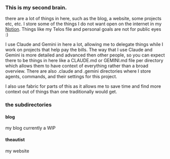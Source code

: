 [Notion]: https://notion.so
### This is my second brain.

there are a lot of things in here, such as the blog, a website, some projects etc, etc. I store some of the things I do not want open on the internet in my [Notion]. Things like my Telos file and personal goals are not for public eyes :)

I use Claude and Gemini in here a lot, allowing me to delegate things while I work on projects that help pay the bills. The way that I use Claude and Gemini is more detailed and advanced then other people, so you can expect there to be things in here like a CLAUDE.md or GEMINI.md file per directory which allows them to have context of everything rather than a broad overview. There are also .claude and .gemini directories where I store agents, commands, and their settings for this project.

I also use fabric for parts of this as it allows me to save time and find more context out of things than one traditionally would get.

### the subdirectories

#### blog 

my blog currently a WIP

#### theautist 

my website
